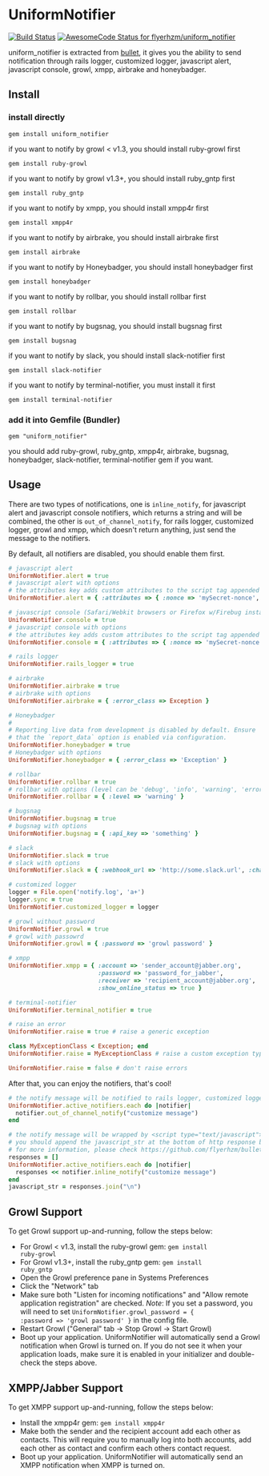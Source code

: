 # UniformNotifier

[![Build
Status](https://secure.travis-ci.org/flyerhzm/uniform_notifier.svg)](http://travis-ci.org/flyerhzm/uniform_notifier)
[![AwesomeCode Status for flyerhzm/uniform_notifier](https://awesomecode.io/projects/3e29a7de-0b37-4ecf-b06d-410ebf815174/status)](https://awesomecode.io/repos/flyerhzm/uniform_notifier)

uniform_notifier is extracted from [bullet][0], it gives you the ability to send notification through rails logger, customized logger, javascript alert, javascript console, growl, xmpp, airbrake and honeybadger.

## Install

### install directly

    gem install uniform_notifier

if you want to notify by growl < v1.3, you should install ruby-growl first

    gem install ruby-growl

if you want to notify by growl v1.3+, you should install ruby_gntp first

    gem install ruby_gntp

if you want to notify by xmpp, you should install xmpp4r first

    gem install xmpp4r

if you want to notify by airbrake, you should install airbrake first

    gem install airbrake

if you want to notify by Honeybadger, you should install honeybadger first

    gem install honeybadger

if you want to notify by rollbar, you should install rollbar first

    gem install rollbar

if you want to notify by bugsnag, you should install bugsnag first

    gem install bugsnag

if you want to notify by slack, you should install slack-notifier first

    gem install slack-notifier

if you want to notify by terminal-notifier, you must install it first

    gem install terminal-notifier

### add it into Gemfile (Bundler)

    gem "uniform_notifier"

  you should add ruby-growl, ruby_gntp, xmpp4r, airbrake, bugsnag, honeybadger, slack-notifier, terminal-notifier gem if you want.

## Usage

There are two types of notifications,
one is <code>inline_notify</code>, for javascript alert and javascript console notifiers, which returns a string and will be combined,
the other is <code>out_of_channel_notify</code>, for rails logger, customized logger, growl and xmpp, which doesn't return anything, just send the message to the notifiers.

By default, all notifiers are disabled, you should enable them first.

```ruby
# javascript alert
UniformNotifier.alert = true
# javascript alert with options
# the attributes key adds custom attributes to the script tag appended to the body
UniformNotifier.alert = { :attributes => { :nonce => 'mySecret-nonce', 'data-key' => 'value' } }

# javascript console (Safari/Webkit browsers or Firefox w/Firebug installed)
UniformNotifier.console = true
# javascript console with options
# the attributes key adds custom attributes to the script tag appended to the body
UniformNotifier.console = { :attributes => { :nonce => 'mySecret-nonce', 'data-key' => 'value' } }

# rails logger
UniformNotifier.rails_logger = true

# airbrake
UniformNotifier.airbrake = true
# airbrake with options
UniformNotifier.airbrake = { :error_class => Exception }

# Honeybadger
#
# Reporting live data from development is disabled by default. Ensure
# that the `report_data` option is enabled via configuration.
UniformNotifier.honeybadger = true
# Honeybadger with options
UniformNotifier.honeybadger = { :error_class => 'Exception' }

# rollbar
UniformNotifier.rollbar = true
# rollbar with options (level can be 'debug', 'info', 'warning', 'error' or 'critical')
UniformNotifier.rollbar = { :level => 'warning' }

# bugsnag
UniformNotifier.bugsnag = true
# bugsnag with options
UniformNotifier.bugsnag = { :api_key => 'something' }

# slack
UniformNotifier.slack = true
# slack with options
UniformNotifier.slack = { :webhook_url => 'http://some.slack.url', :channel => '#default', :username => 'notifier' }

# customized logger
logger = File.open('notify.log', 'a+')
logger.sync = true
UniformNotifier.customized_logger = logger

# growl without password
UniformNotifier.growl = true
# growl with passowrd
UniformNotifier.growl = { :password => 'growl password' }

# xmpp
UniformNotifier.xmpp = { :account => 'sender_account@jabber.org',
                         :password => 'password_for_jabber',
                         :receiver => 'recipient_account@jabber.org',
                         :show_online_status => true }

# terminal-notifier
UniformNotifier.terminal_notifier = true

# raise an error
UniformNotifier.raise = true # raise a generic exception

class MyExceptionClass < Exception; end
UniformNotifier.raise = MyExceptionClass # raise a custom exception type

UniformNotifier.raise = false # don't raise errors
```

After that, you can enjoy the notifiers, that's cool!

```ruby
# the notify message will be notified to rails logger, customized logger, growl or xmpp.
UniformNotifier.active_notifiers.each do |notifier|
  notifier.out_of_channel_notify("customize message")
end

# the notify message will be wrapped by <script type="text/javascript">...</script>,
# you should append the javascript_str at the bottom of http response body.
# for more information, please check https://github.com/flyerhzm/bullet/blob/master/lib/bullet/rack.rb
responses = []
UniformNotifier.active_notifiers.each do |notifier|
  responses << notifier.inline_notify("customize message")
end
javascript_str = responses.join("\n")
```

## Growl Support

To get Growl support up-and-running, follow the steps below:

* For Growl < v1.3, install the ruby-growl gem: <code>gem install ruby-growl</code>
* For Growl v1.3+, install the ruby_gntp gem: <code>gem install ruby_gntp</code>
* Open the Growl preference pane in Systems Preferences
* Click the "Network" tab
* Make sure both "Listen for incoming notifications" and "Allow remote application registration" are checked. *Note*: If you set a password, you will need to set <code>UniformNotifier.growl_password = { :password => 'growl password' }</code> in the config file.
* Restart Growl ("General" tab -> Stop Growl -> Start Growl)
* Boot up your application. UniformNotifier will automatically send a Growl notification when Growl is turned on. If you do not see it when your application loads, make sure it is enabled in your initializer and double-check the steps above.

## XMPP/Jabber Support

To get XMPP support up-and-running, follow the steps below:

* Install the xmpp4r gem: <code>gem install xmpp4r</code>
* Make both the sender and the recipient account add each other as contacts.
  This will require you to manually log into both accounts, add each other
  as contact and confirm each others contact request.
* Boot up your application. UniformNotifier will automatically send an XMPP notification when XMPP is turned on.


[0]: https://github.com/flyerhzm/bullet
